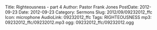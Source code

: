 Title: Righteousness - part 4
Author: Pastor Frank Jones
PostDate: 2012-09-23
Date: 2012-09-23
Category: Sermons
Slug: 2012/09/09232012_ffc
Icon: microphone
AudioLink: 09232012_ffc
Tags: RIGHTEOUSNESS
mp3: 09232012_ffc/09232012.mp3
ogg: 09232012_ffc/09232012.ogg

